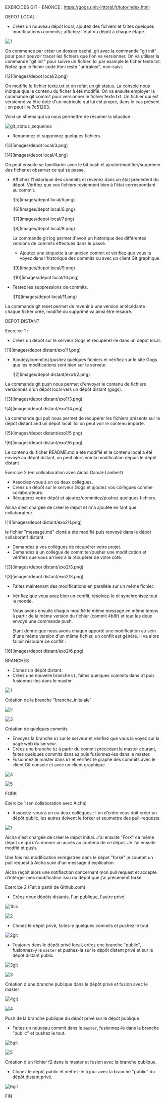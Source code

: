 ﻿EXERCICES GIT - ENONCE : https://gogs.univ-littoral.fr/tuto/index.html



DEPOT LOCAL :

- Créez un nouveau dépôt local, ajoutez des fichiers et faites quelques modifications+commits ; affichez l'état du dépôt à chaque étape.

![1](images/depot%20local/1.png)

On commence par créer un dossier caché .git avec la commande "git init" pour pour pouvoir tracer les fichiers que l'on va versionner. On va utiliser la commande "git init" pour suivre un fichier. Ici par example le ficher texte.txt. Notez que le ficher code.html reste "untraked", non-suivi.

![2](images/depot local/2.png)

On modifie le fichier texte.txt et on refait un git status. La console nous indique que le contenu du ficher à été modifié. On va ensuite employer la commande git commit pour versionner le fichier texte.txt. Un fichier qui est versionné va être doté d'un matricule qui lui est propre, dans le cas présent : on peut lire 7c51263.

Voici un shéma qui va nous permettre de résumer la situation :

![git_status_sequence](images/git_status_sequence.png)

- Renommez et supprimez quelques fichiers.

![3](images/depot local/3.png)

![4](images/depot local/4.png)

On peut ensuite se familliarier avec le bit bash et ajouter/modifier/supprimer des ficher et observer ce qui se passe.

- Affichez l'historique des commits et revenez dans un état précédent du dépot. Vérifiez que vos fichiers reviennent bien à l'état correspondant au commit.

  ![5](images/depot local/5.png)

  ![6](images/depot local/6.png)

  ![7](images/depot local/7.png)

  ![8](images/depot local/8.png)

  La commande git log permet d'avoir un historique des différentes versions de commits éffectués dans le passé.

  - Ajoutez une étiquette à un ancien commit et vérifiez que vous la voyez dans l'historique des commits ou avec un client Git graphique.

  ![9](images/depot local/9.png)

  ![10](images/depot local/10.png)


- Testez les suppressions de commits.

  ![11](images/depot local/11.png)

La commande git reset permet de revenir à une version antécédante : chaque ficher crée, modifié ou supprimé va ainsi être resauré.



DEPOT DISTANT

Exercice 1 :

- Créez un dépôt sur le serveur Gogs et récupérez-le dans un dépôt local.

![1](images/depot distant/exo1/1.png)

- Ajoutez/commitez/pushez quelques fichiers et vérifiez sur le site Gogs que les modifications sont bien sur le serveur.

  ![2](images/depot distant/exo1/2.png)


La commande git push nous permet d'envoyer le contenu de fichiers versionnés d'un dépôt local vers un dépôt distant (gogs).

![3](images/depot distant/exo1/3.png)

![4](images/depot distant/exo1/4.png)

La commande gui pull nous permet de récupérer les fichiers présents sur le dépôt distant and un dépot local. Ici on peut voir le contenu importé.

![5](images/depot distant/exo1/5.png)

![6](images/depot distant/exo1/6.png)

Le contenu du ficher README.md a été modifié et le contenu local a été envoyé au dépôt distant, on peut alors voir la modification depuis le dépôt distant

Exercice 2 (en colloaboration avec Aicha Gamal-Lambert)

- Associez-vous à un ou deux collègues.
- Créez un dépôt sur le serveur Gogs et ajoutez vos collègues comme collaborateurs.
- Récupérez votre dépôt et ajoutez/commitez/pushez quelques fichiers.

Aicha s'est chargée de créer le dépot et m'a ajoutée en tant que collaborateur.

![1](images/depot distant/exo2/1.png)

le fichier "message.md" cloné a été modifié puis renvoyé dans le dépot collaboratif distant.

- Demandez à vos collègues de récupérer votre projet.
- Demandez à un collègue de commiter/pusher une modification et vérifiez que vous arrivez à la récupérer de votre côté.

![3](images/depot distant/exo2/3.png)

![3](images/depot distant/exo2/3.png)

- Faites maintenant des modifications en parallèle sur un même fichier.

- Vérifiez que vous avez bien un conflit, résolvez-le et synchronisez tout le monde.

  Nous avons ensuite chaqun modifié le même message en même temps à partir de la même version du fichier (commit 4b8f) et tout les deux envoyé une commande push.

  Etant donné que nous avons chaqun apporté une modification au sein d'une même version d'un même fichier, un conflit est généré. Il va alors falloir résoudre ce conflit :

![6](images/depot distant/exo2/6.png)



BRANCHES

- Clonez un dépôt distant.
- Créez une nouvelle branche `b1`, faites quelques commits dans b1 puis fusionnez-les dans le master.

![1](images/branches/1.png)

Création de la branche "branche_initaiale"

![2](images/branches/2.png)

![3](images/branches/3.png)

Création de quelques commits

- Envoyez la branche `b1` sur le serveur et vérifiez que vous la voyez sur la page web du serveur.
- Créez une branche `b2` à partir du commit précédant le master courant, faites quelques commits dans `b2` puis fusionnez-les dans le master.
- Fusionnez le master dans `b1` et vérifiez le graphe des commits avec le client Git console et avec un client graphique.

![4](images/branches/4.png)

![5](images/branches/5.png)



FORK

Exercice 1 (en collaboration avec Aicha)

- Associez-vous à un ou deux collègues : l'un d'entre vous doit créer un dépôt public, les autres doivent le forker et soumettre des pull-requests.

![1](images/fork/1.png)

Aicha s'est chargée de créer le dépot initial. J'ai ensuite "Fork" ce même dépot ce qui m'a donner un accès au contenu de ce dépot. Je l'ai ensuite modfié et push.

Une fois ma modification enregistrée dans le dépot "forké" je soumet un pull request à Aicha suivi d'un message d'explication.

Aicha reçoit alors une notifiaction concernant mon pull request et accepte d'intérger mes modification issu du dépot que j'ai précément forké.

Exercice 2 (Fait à partir de Github.com)

- Créez deux dépôts distants, l'un publique, l'autre privé.

![1bis](images/fork/1bis.png)

![2](images/fork/2.png)



- Clonez le dépôt privé, faites-y quelques commits et pushez le tout.

![2git](images/fork/2git.png)



- Toujours dans le dépôt privé local, créez une branche "public", fusionnez-y le `master` et pushez-la sur le dépôt distant privé et sur le dépôt distant public

![3git](images/fork/3git.png)

![3](images/fork/3.png)

Création d'une branche publique dans le dépôt privé et fusion avec le master

![4git](images/fork/4git.png)

![4](images/fork/4.png)

Push de la branche publique du dépôt privé sur le dépôt publique

- Faites un nouveau commit dans le `master`, fusionnez-le dans la branche "public" et pushez le tout.

![5git](images/fork/5git.png)

![5](images/fork/5.png)

Création d'un fichier f2 dans le master et fusion avec la branche publique.

- Clonez le dépôt public et mettez-le à jour avec la branche "public" du dépôt distant privé.

![6git](images/fork/6git.png)



FIN



